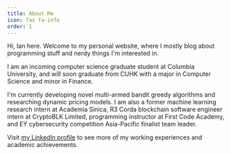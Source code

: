 ```yaml
---
title: About Me
icon: fas fa-info
order: 1
---
```


Hi, Ian here. Welcome to my personal website, where I mostly blog about
programming stuff and nerdy things I'm interested in.

I am an incoming computer science graduate student at Columbia
University, and will soon graduate from CUHK with a major in Computer
Science and minor in Finance.

I'm currently developing novel multi-armed bandit greedy algorithms
and researching dynamic pricing models. I am also a former machine
learning research intern at Academia Sinica, R3 Corda blockchain
software engineer intern at CryptoBLK Limited, programming instructor
at First Code Academy, and EY cybersecurity competition Asia-Pacific
finalist team leader.

Visit [my LinkedIn profile](https://www.linkedin.com/in/ianyepan/) to
see more of my working experiences and academic achievements.
